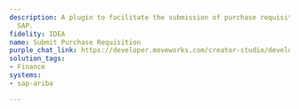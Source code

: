 ```yaml
---
description: A plugin to facilitate the submission of purchase requisitions (PR) in
  SAP.
fidelity: IDEA
name: Submit Purchase Requisition
purple_chat_link: https://developer.moveworks.com/creator-studio/developer-tools/purple-chat-builder/?workspace=%7B%22title%22%3A%22My+Workspace%22%2C%22botSettings%22%3A%7B%22name%22%3A%22%22%2C%22imageUrl%22%3A%22%22%7D%2C%22mocks%22%3A%5B%7B%22id%22%3A3683%2C%22title%22%3A%22New+Mock%22%2C%22transcript%22%3A%7B%22messages%22%3A%5B%7B%22from%22%3A%22USER%22%2C%22text%22%3A%22I+need+to+submit+a+purchase+requisition+for+new+office+chairs.%22%7D%2C%7B%22from%22%3A%22ANNOTATION%22%2C%22text%22%3A%22Trigger%3A+Submit+a+purchase+requisition+in+SAP+Ariba+with+necessary+details.%22%7D%2C%7B%22from%22%3A%22BOT%22%2C%22text%22%3A%22Let%27s+get+the+details+for+your+purchase+requisition.+What%27s+the+item+description%2C+and+how+many+do+you+need%3F%22%7D%2C%7B%22from%22%3A%22USER%22%2C%22text%22%3A%22Ergonomic+office+chairs%2C+20+units.%22%7D%2C%7B%22from%22%3A%22BOT%22%2C%22text%22%3A%22Got+it.+What%27s+the+estimated+cost+per+unit+and+the+desired+delivery+date%3F%22%7D%2C%7B%22from%22%3A%22USER%22%2C%22text%22%3A%22Around+%24250+per+unit%2C+delivery+by+next+month+end.%22%7D%2C%7B%22from%22%3A%22BOT%22%2C%22text%22%3A%22%3Cp%3EPlease+confirm+the+details+before+I+submit+the+purchase+requisition%3A%3Cbr%3E%3C%2Fp%3E%22%2C%22cards%22%3A%5B%7B%22title%22%3A%22%3Cp%3EPurchase+Requisition+Details%3Cbr%3E%3C%2Fp%3E%22%2C%22text%22%3A%22%3Cp%3E%3Cb%3EItem+Description%3A+%3C%2Fb%3EErgonomic+office+chairs%3Cbr%3E%3Cb%3EQuantity%3A+%3C%2Fb%3E20%3Cbr%3E%3Cb%3EEstimated+Cost+per+Unit%3A+%3C%2Fb%3E%24250%3Cbr%3E%3Cb%3EDesired+Delivery+Date%3A+%3C%2Fb%3ENext+month+end%3Cbr%3E%3C%2Fp%3E%22%2C%22buttons%22%3A%5B%7B%22style%22%3A%22PRIMARY%22%2C%22text%22%3A%22Submit+to+SAP+Ariba%22%7D%2C%7B%22text%22%3A%22Edit+Details%22%7D%2C%7B%22text%22%3A%22Cancel%22%7D%5D%7D%5D%7D%5D%2C%22settings%22%3A%7B%22colorStyle%22%3A%22LIGHT%22%2C%22startTime%22%3A%2211%3A43%2BAM%22%2C%22defaultPerson%22%3A%22GWEN%22%2C%22editable%22%3Atrue%2C%22botName%22%3A%22%22%2C%22botImageUrl%22%3A%22%22%7D%7D%7D%5D%7D
solution_tags:
- Finance
systems:
- sap-ariba

---
```

